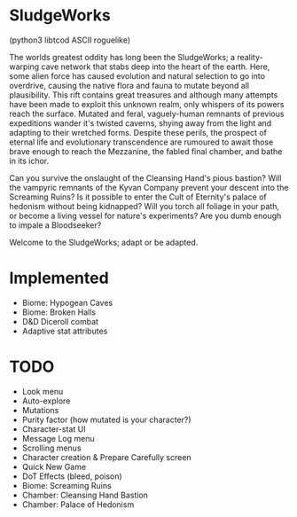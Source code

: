 # SludgeWorks
(python3 libtcod ASCII roguelike)

The worlds greatest oddity has long been the SludgeWorks; a reality-warping cave network that stabs deep into the heart of the earth. Here, some alien force has caused evolution and natural selection to go into overdrive, causing the native flora and fauna to mutate beyond all plausibility. This rift contains great treasures and although many attempts have been made to exploit this unknown realm, only whispers of its powers reach the surface. Mutated and feral, vaguely-human remnants of previous expeditions wander it's twisted caverns, shying away from the light and adapting to their wretched forms. Despite these perils, the prospect of eternal life and evolutionary transcendence are rumoured to await those brave enough to reach the Mezzanine, the fabled final chamber, and bathe in its ichor.

Can you survive the onslaught of the Cleansing Hand's pious bastion? Will the vampyric remnants of the Kyvan Company prevent your descent into the Screaming Ruins? Is it possible to enter the Cult of Eternity's palace of hedonism without being kidnapped? 
Will you torch all foliage in your path, or become a living vessel for nature's experiments?
Are you dumb enough to impale a Bloodseeker?

Welcome to the SludgeWorks; adapt or be adapted.

# Implemented
- Biome: Hypogean Caves
- Biome: Broken Halls
- D&D Diceroll combat
- Adaptive stat attributes

# TODO
- Look menu
- Auto-explore
- Mutations
- Purity factor (how mutated is your character?)
- Character-stat UI
- Message Log menu
- Scrolling menus
- Character creation & Prepare Carefully screen
- Quick New Game
- DoT Effects (bleed, poison)
- Biome: Screaming Ruins
- Chamber: Cleansing Hand Bastion
- Chamber: Palace of Hedonism
